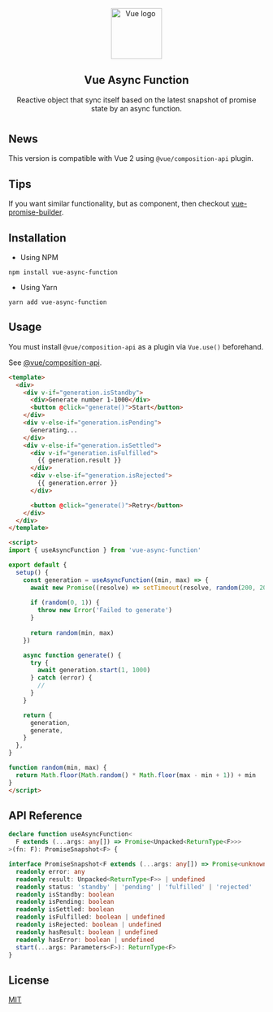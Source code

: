 <p align="center"><img width="100" height="100" src="https://vuejs.org/images/logo.png" alt="Vue logo"></p>

<h2 align="center">Vue Async Function</h2>

<p align="center">
  Reactive object that sync itself based on the latest snapshot of promise state by an async function.
</p>

#

## News

This version is compatible with Vue 2 using `@vue/composition-api` plugin.

## Tips

If you want similar functionality, but as component, then checkout [vue-promise-builder](https://github.com/c5n8/vue-promise-builder).

## Installation

- Using NPM
```
npm install vue-async-function
```

- Using Yarn
```
yarn add vue-async-function
```

## Usage

You must install `@vue/composition-api` as a plugin via `Vue.use()` beforehand.

See [@vue/composition-api](https://github.com/vuejs/composition-api).

```html
<template>
  <div>
    <div v-if="generation.isStandby">
      <div>Generate number 1-1000</div>
      <button @click="generate()">Start</button>
    </div>
    <div v-else-if="generation.isPending">
      Generating...
    </div>
    <div v-else-if="generation.isSettled">
      <div v-if="generation.isFulfilled">
        {{ generation.result }}
      </div>
      <div v-else-if="generation.isRejected">
        {{ generation.error }}
      </div>

      <button @click="generate()">Retry</button>
    </div>
  </div>
</template>

<script>
import { useAsyncFunction } from 'vue-async-function'

export default {
  setup() {
    const generation = useAsyncFunction((min, max) => {
      await new Promise((resolve) => setTimeout(resolve, random(200, 2000)))
     
      if (random(0, 1)) {
        throw new Error('Failed to generate')
      }
     
      return random(min, max)
    })

    async function generate() {
      try {
        await generation.start(1, 1000)
      } catch (error) {
        //
      }
    }

    return {
      generation,
      generate,
    }
  },
}

function random(min, max) {
  return Math.floor(Math.random() * Math.floor(max - min + 1)) + min
}
</script>
```

## API Reference

```ts
declare function useAsyncFunction<
  F extends (...args: any[]) => Promise<Unpacked<ReturnType<F>>>
>(fn: F): PromiseSnapshot<F> {

interface PromiseSnapshot<F extends (...args: any[]) => Promise<unknown>> {
  readonly error: any
  readonly result: Unpacked<ReturnType<F>> | undefined
  readonly status: 'standby' | 'pending' | 'fulfilled' | 'rejected'
  readonly isStandby: boolean
  readonly isPending: boolean
  readonly isSettled: boolean
  readonly isFulfilled: boolean | undefined
  readonly isRejected: boolean | undefined
  readonly hasResult: boolean | undefined
  readonly hasError: boolean | undefined
  start(...args: Parameters<F>): ReturnType<F>
}
```

## License

[MIT](http://opensource.org/licenses/MIT)
